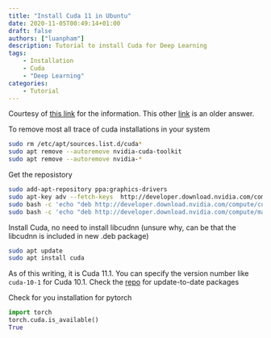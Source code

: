 ```yaml
---
title: "Install Cuda 11 in Ubuntu"
date: 2020-11-05T00:49:14+01:00
draft: false
authors: ["luanpham"]
description: Tutorial to install Cuda for Deep Learning
tags:
    - Installation    
    - Cuda
    - "Deep Learning"
categories:
    - Tutorial
---
```


Courtesy of [this link](https://medium.com/@exesse/cuda-10-1-installation-on-ubuntu-18-04-lts-d04f89287130) for the information. This other [link](https://askubuntu.com/questions/1077061/how-do-i-install-nvidia-and-cuda-drivers-into-ubuntu) is an older answer.

To remove most all trace of cuda installations in your system

```bash
sudo rm /etc/apt/sources.list.d/cuda*
sudo apt remove --autoremove nvidia-cuda-toolkit
sudo apt remove --autoremove nvidia-*
```

Get the reposistory 

```bash
sudo add-apt-repository ppa:graphics-drivers
sudo apt-key adv --fetch-keys  http://developer.download.nvidia.com/compute/cuda/repos/ubuntu1804/x86_64/7fa2af80.pub
sudo bash -c 'echo "deb http://developer.download.nvidia.com/compute/cuda/repos/ubuntu1804/x86_64 /" > /etc/apt/sources.list.d/cuda.list'
sudo bash -c 'echo "deb http://developer.download.nvidia.com/compute/machine-learning/repos/ubuntu1804/x86_64 /" > /etc/apt/sources.list.d/cuda_learn.list'
```

Install Cuda, no need to install libcudnn (unsure why, can be that the libcudnn is included in new .deb package)

```bash
sudo apt update
sudo apt install cuda
```

As of this writing, it is Cuda 11.1. You can specify the version number like `cuda-10-1` for Cuda 10.1. Check the [repo](http://developer.download.nvidia.com/compute/cuda/repos/ubuntu1804/x86_64/) for update-to-date packages

Check for you installation for pytorch

```python
import torch
torch.cuda.is_available()
True
```